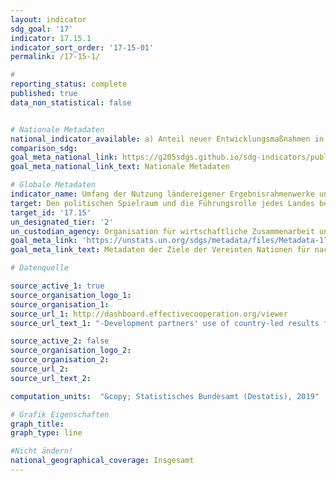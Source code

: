 ```yaml
---
layout: indicator
sdg_goal: '17'
indicator: 17.15.1
indicator_sort_order: '17-15-01'
permalink: /17-15-1/

#
reporting_status: complete
published: true
data_non_statistical: false


# Nationale Metadaten
national_indicator_available: a) Anteil neuer Entwicklungsmaßnahmen in den länderspezifischen Ergebnisframeworks von Gebern von Entwicklungszusammenarbeit<br>b) Anteil der Ergebnisindikatoren in den länderspezifischen Ergebnisframeworks von Gebern von Entwicklungszusammenarbeit<br>c) Anteil von Ergebnisindikatoren, die von Gebern von Entwicklungszusammenarbeit unter Einsatz von Regierungsquellen und Monitoringsystemen überwacht werden
comparison_sdg:
goal_meta_national_link: https://g205sdgs.github.io/sdg-indicators/public/MetaDe/17.15.1.pdf
goal_meta_national_link_text: Nationale Metadaten

# Globale Metadaten
indicator_name: Umfang der Nutzung ländereigener Ergebnisrahmenwerke und Planungsinstrumente durch Geber von Entwicklungszusammenarbeit
target: Den politischen Spielraum und die Führungsrolle jedes Landes bei der Festlegung und Umsetzung von Politiken zur Armutsbeseitigung und für nachhaltige Entwicklung respektieren
target_id: '17.15'
un_designated_tier: '2'
un_custodian_agency: Organisation für wirtschaftliche Zusammenarbeit und Entwicklung (OECD),  Entwicklungsprogramm der Vereinten Nationen (UNDP)
goal_meta_link: 'https://unstats.un.org/sdgs/metadata/files/Metadata-17-15-01.pdf'
goal_meta_link_text: Metadaten der Ziele der Vereinten Nationen für nachhaltige Entwicklung

# Datenquelle

source_active_1: true
source_organisation_logo_1:
source_organisation_1:
source_url_1: http://dashboard.effectivecooperation.org/viewer
source_url_text_1: "-Development partners' use of country-led results frameworks - New development interventions draw their objectives from country-led results frameworks"

source_active_2: false
source_organisation_logo_2:
source_organisation_2:
source_url_2:
source_url_text_2:

computation_units:  "&copy; Statistisches Bundesamt (Destatis), 2019"

# Grafik Eigenschaften
graph_title:
graph_type: line

#Nicht ändern!
national_geographical_coverage: Insgesamt
---
```

